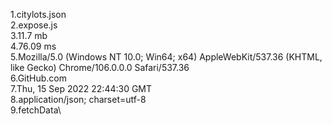 1.citylots.json\
2.expose.js\
3.11.7 mb\
4.76.09 ms\
5.Mozilla/5.0 (Windows NT 10.0; Win64; x64) AppleWebKit/537.36 (KHTML, like Gecko) Chrome/106.0.0.0 Safari/537.36\
6.GitHub.com\
7.Thu, 15 Sep 2022 22:44:30 GMT\
8.application/json; charset=utf-8\
9.fetchData\
